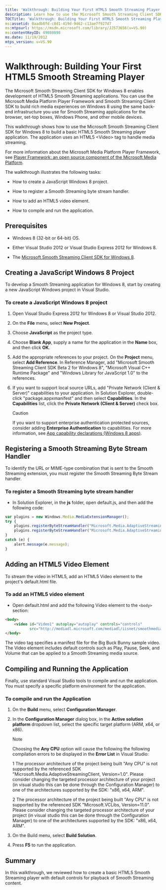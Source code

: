 ```yaml
---
title: 'Walkthrough: Building Your First HTML5 Smooth Streaming Player'
description: Learn how to use the Microsoft Smooth Streaming Client SDK for Windows 8 to build a basic HTML5 Smooth Streaming player application. 
TOCTitle: 'Walkthrough: Building Your First HTML5 Smooth Streaming Player'
ms:assetid: 0aadb8fd-c8d1-419d-9462-c13ae7f927d7
ms:mtpsurl: https://msdn.microsoft.com/library/JJ573656(v=VS.90)
ms:contentKeyID: 49080898
ms.date: 11/19/2012
mtps_version: v=VS.90
---
```


# Walkthrough: Building Your First HTML5 Smooth Streaming Player

The Microsoft Smooth Streaming Client SDK for Windows 8 enables development of HTML5 Smooth Streaming applications. You can use the Microsoft Media Platform Player Framework and Smooth Streaming Client SDK to build rich media experiences on Windows 8 using the same back-end infrastructure you use for Smooth Streaming applications for the browser, set-top boxes, Windows Phone, and other mobile devices.

This walkthrough shows how to use the Microsoft Smooth Streaming Client SDK for Windows 8 to build a basic HTML5 Smooth Streaming player application. The application uses an HTML5 \<Video\> tag to handle media streaming.

For more information about the Microsoft Media Platform Player Framework, see [Player Framework: an open source component of the Microsoft Media Platform](https://farhanghumra.blogspot.com/2012/08/player-framework-open-source-component.html).

The walkthrough illustrates the following tasks:

- How to create a JavaScript Windows 8 project.

- How to register a Smooth Streaming byte stream handler.

- How to add an HTML5 video element.

- How to compile and run the application.

## Prerequisites

- Windows 8 (32-bit or 64-bit) OS.

- Either Visual Studio 2012 or Visual Studio Express 2012 for Windows 8.

- The [Microsoft Smooth Streaming Client SDK for Windows 8](https://go.microsoft.com/fwlink/?linkid=246146&clcid=0x409).

## Creating a JavaScript Windows 8 Project

To develop a Smooth Streaming application for Windows 8, start by creating a new JavaScript Windows project in Visual Studio.

### To create a JavaScript Windows 8 project

1. Open Visual Studio Express 2012 for Windows 8 or Visual Studio 2012.

2. On the **File** menu, select **New Project**.

3. Choose **JavaScript** as the project type.

4. Choose **Blank App**, supply a name for the application in the **Name** box, and then click **OK**.

5. Add the appropriate references to your project. On the **Project** menu, select **Add Reference**. In Reference Manager, add "Microsoft Smooth Streaming Client SDK Beta 2 for Windows 8", "Microsoft Visual C++ Runtime Package" and "Windows Library for JavaScript 1.0" to the references.

6. If you want to support local source URLs, add "Private Network (Client & Server)" capabilities to your application. In Solution Explorer, double-click "package.appxmanifest" and then select **Capabilities**. In the **Capabilities** list, click the **Private Network (Client & Server)** check box.

    > [!CAUTION]  
    > If you want to support enterprise authentication protected sources, consider adding **Enterprise Authentication** to capabilities. For more information, see [App capability declarations (Windows 8 apps)](https://msdn.microsoft.com/library/windows/apps/hh464936.aspx).

## Registering a Smooth Streaming Byte Stream Handler

To identify the URL or MIME-type combination that is sent to the Smooth Streaming extension, you must register the Smooth Streaming Byte Stream handler.

### To register a Smooth Streaming byte stream handler

- In Solution Explorer, in the **js** folder, open default.js, and then add the following code:

```js
var plugins = new Windows.Media.MediaExtensionManager();
try {
    plugins.registerByteStreamHandler("Microsoft.Media.AdaptiveStreaming.SmoothByteStreamHandler", ".ism", "text/xml");
    plugins.registerByteStreamHandler("Microsoft.Media.AdaptiveStreaming.SmoothByteStreamHandler", ".ism", "application/vnd.ms-sstr+xml");
}
catch (e) {
    alert.message(e.message);
}
```

## Adding an HTML5 Video Element

To stream the video in HTML5, add an HTML5 Video element to the project's default.html file.

### To add an HTML5 video element

- Open default.html and add the following Video element to the `<body>` section:

```html
<body>
    <video id="Video1" autoplay="autoplay" controls="controls"  
           src="http://mediadl.microsoft.com/mediadl/iisnet/smoothmedia/Experience/BigBuckBunny_720p.ism/Manifest" style="height: 100%; width: 100%; margin: auto"></video>
</body>
```

The video tag specifies a manifest file for the Big Buck Bunny sample video. The Video element includes default controls such as Play, Pause, Seek, and Volume that can be applied to a Smooth Streaming media source.

## Compiling and Running the Application

Finally, use standard Visual Studio tools to compile and run the application. You must specify a specific platform environment for the application.

### To compile and run the Application

1. On the **Build** menu, select **Configuration Manager**.

2. In the **Configuration Manager** dialog box, in the **Active solution platform** dropdown list, select the specific target platform (ARM, x64, or x86).

    > [!NOTE]  
    > Choosing the **Any CPU** option will cause the following the following compilation errors to be displayed in the **Error List** in Visual Studio:
    >
    > 1 The processor architecture of the project being built "Any CPU" is not supported by the referenced SDK "Microsoft.Media.AdaptiveStreamingClient, Version=1.0". Please consider changing the targeted processor architecture of your project (in visual studio this can be done through the Configuration Manager) to one of the architectures supported by the SDK: "x86, x64, ARM".
    >
    > 2 The processor architecture of the project being built "Any CPU" is not supported by the referenced SDK "Microsoft.VCLibs, Version=11.0". Please consider changing the targeted processor architecture of your project (in visual studio this can be done through the Configuration Manager) to one of the architectures supported by the SDK: "x86, x64, ARM".

3. On the Build menu, select **Build Solution**.

4. Press **F5** to run the application.

## Summary

In this walkthrough, we reviewed how to create a basic HTML5 Smooth Streaming player with default controls for playback of Smooth Streaming content.

